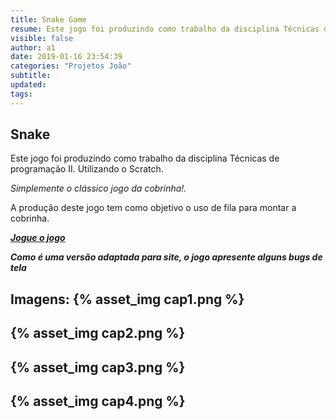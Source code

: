 ```yaml
---
title: Snake Game
resume: Este jogo foi produzindo como trabalho da disciplina Técnicas de programação II. Utilizando o Scratch.
visible: false
author: a1
date: 2019-01-16 23:54:39
categories: "Projetos João"
subtitle:
updated:
tags:
---
```


## Snake

Este jogo foi produzindo como trabalho da disciplina Técnicas de programação II. Utilizando o Scratch.

_Simplemente o clássico jogo da cobrinha!._

A produção deste jogo tem como objetivo o uso de fila para montar a cobrinha.

***_[Jogue o jogo](https://www.greenfoot.org/scenarios/24216)_***

***Como é uma versão adaptada para site, o jogo apresente alguns bugs de tela***

Imagens:
{% asset_img cap1.png %}
------

{% asset_img cap2.png %}
------

{% asset_img cap3.png %}
------

{% asset_img cap4.png %}
------
